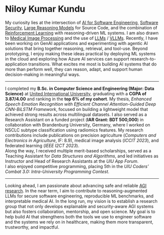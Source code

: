 # Niloy Kumar Kundu

My curiosity lies at the intersection of [AI for Software Engineering](https://en.wikipedia.org/wiki/Software_engineering#Artificial_intelligence_in_software_engineering), [Software Security](https://en.wikipedia.org/wiki/Application_security), [Large Reasoning Models](https://en.wikipedia.org/wiki/Reasoning_language_model) for Source Code, and the combination of [Reinforcement Learning](https://en.wikipedia.org/wiki/Reinforcement_learning) with reasoning-driven ML systems. I am also drawn to [Medical Image Processing](https://en.wikipedia.org/wiki/Medical_imaging) and the use of
[LLMs](https://en.wikipedia.org/wiki/Large_language_model) / [VLLMs](https://en.wikipedia.org/wiki/Vision-language_model). Recently, I have been working on GenAI applications and experimenting with agentic AI solutions that bring together reasoning, retrieval, and tool-use. Beyond prototyping, I enjoy making these ideas practical by deploying ML systems in the cloud and exploring how Azure AI services can support research-to-application transitions. What excites me most is building AI systems that do more than perform well, they can reason, adapt, and support human decision-making in meaningful ways.

---

I completed my **B.Sc. in Computer Science and Engineering (Major: Data Science)** at [United International University](http://www.uiu.ac.bd/), graduating with a **CGPA of 3.87/4.00** and ranking in the **top 6% of my cohort**. My thesis, _Enhanced Speech Emotion Recognition with Efficient Channel Attention-Guided Deep CNN-BiLSTM Framework_, focused on building a lightweight model that achieved strong results across multilingual datasets. I also served as a Research Assistant on a funded project (**IAR Grant: BDT 500,000**) in collaboration with Brandenburg University, Germany, where I worked on NSCLC subtype classification using radiomics features. My research contributions include publications on precision agriculture (_Computers and Electronics in Agriculture_, IF: 8.9), medical image analysis (_ICCIT 2023_), and federated learning (_IEEE I2CT 2023_).  
Along the way, I received multiple merit-based scholarships, served as a Teaching Assistant for _Data Structures and Algorithms_, and led initiatives as Instructor and Head of Research Assistants at the _UIU App Forum_.  
I also enjoyed competitive programming, placing 5th in the _UIU Coders’ Combat 3.0: Intra-University Programming Contest_.

---

Looking ahead, I am passionate about advancing safe and reliable [AGI research](https://en.wikipedia.org/wiki/Artificial_general_intelligence). In the near term, I aim to contribute to reasoning-augmented LLMs for secure software engineering, reproducible ML benchmarks, and interpretable medical AI. In the long run, my vision is to establish a research group that not only develops explainable and security-aware AGI systems but also fosters collaboration, mentorship, and open science. My goal is to help build AI that strengthens both the tools we use to engineer software and the systems we rely on in healthcare, making them more transparent, trustworthy, and impactful.
